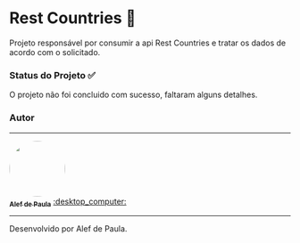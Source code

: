 # Rest Countries 🤖
Projeto responsável por consumir a api Rest Countries e tratar os dados de acordo com o solicitado.

### Status do Projeto :white_check_mark:
O projeto não foi concluido com sucesso, faltaram alguns detalhes. 


### Autor
---

<a href="https://www.linkedin.com/in/alef-paula-aa98041ba/">
 <img style="border-radius: 50%;" src="https://media.licdn.com/media/AAYQAQSOAAgAAQAAAAAAAB-zrMZEDXI2T62PSuT6kpB6qg.png" width="100px;" alt=""/>
 <br />
 <sub><b>Alef de Paula</b></sub></a> <a href="https://www.linkedin.com/in/alef-paula-aa98041ba/ title="LinkedIn">:desktop_computer:</a>
 
 --- 
Desenvolvido por Alef de Paula. 

